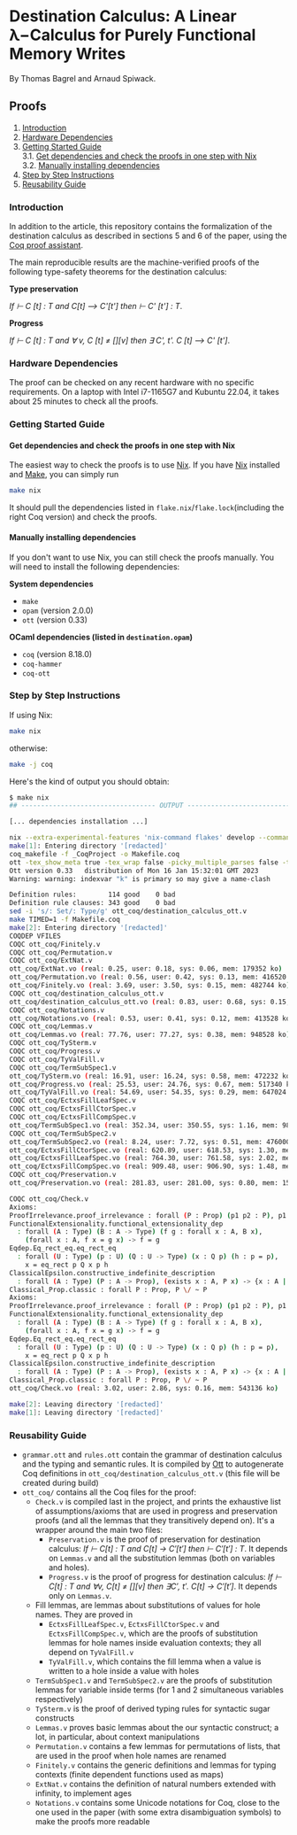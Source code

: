 # Destination Calculus: A Linear λ−Calculus for Purely Functional Memory Writes

By Thomas Bagrel and Arnaud Spiwack.

## Proofs

1. [Introduction](#introduction)
2. [Hardware Dependencies](#hardware-dependencies)
3. [Getting Started Guide](#getting-started-guide)  
  3.1. [Get dependencies and check the proofs in one step with Nix](#get-dependencies-and-check-the-proofs-in-one-step-with-nix)  
  3.2. [Manually installing dependencies](#manually-installing-dependencies)
4. [Step by Step Instructions](#step-by-step-instructions)
5. [Reusability Guide](#reusability-guide)

### Introduction

In addition to the article, this repository contains the formalization of the destination calculus as described in sections 5 and 6 of the paper, using the [Coq proof assistant](https://coq.inria.fr/).

The main reproducible results are the machine-verified proofs of the following type-safety theorems for the destination calculus:

**Type preservation**

_If ⊢ C [t] : T and C[t] ⟶ C'[t'] then ⊢ C' [t'] : T_.

**Progress**

_If ⊢ C [t] : T and ∀ v, C [t] ≠ [][v] then ∃ C', t'. C [t] ⟶ C' [t']_.

### Hardware Dependencies

The proof can be checked on any recent hardware with no specific requirements. On a laptop with Intel i7-1165G7 and Kubuntu 22.04, it takes about 25 minutes to check all the proofs.

### Getting Started Guide

#### Get dependencies and check the proofs in one step with Nix

The easiest way to check the proofs is to use [Nix](https://nix.dev/install-nix#install-nix). If you have [Nix](https://nix.dev/install-nix#install-nix) installed and [Make](https://www.gnu.org/software/make/#download), you can simply run

```bash
make nix
```

It should pull the dependencies listed in `flake.nix`/`flake.lock`(including the right Coq version) and check the proofs.

#### Manually installing dependencies

If you don't want to use Nix, you can still check the proofs manually. You will need to install the following dependencies:

**System dependencies**

+ `make`
+ `opam` (version 2.0.0)
+ `ott` (version 0.33)

**OCaml dependencies (listed in `destination.opam`)**

+ `coq` (version 8.18.0)
+ `coq-hammer`
+ `coq-ott`

### Step by Step Instructions

If using Nix:

```bash
make nix
```

otherwise:

```bash
make -j coq
```

Here's the kind of output you should obtain:

```bash
$ make nix
## ---------------------------------- OUTPUT ---------------------------------- #

[... dependencies installation ...]

nix --extra-experimental-features 'nix-command flakes' develop --command make -j
make[1]: Entering directory '[redacted]'
coq_makefile -f _CoqProject -o Makefile.coq
ott -tex_show_meta true -tex_wrap false -picky_multiple_parses false -tex_suppress_ntr Q -o ott_coq/destination_calculus_ott.v grammar.ott rules.ott
Ott version 0.33   distribution of Mon 16 Jan 15:32:01 GMT 2023
Warning: warning: indexvar "k" is primary so may give a name-clash

Definition rules:        114 good    0 bad
Definition rule clauses: 343 good    0 bad
sed -i 's/: Set/: Type/g' ott_coq/destination_calculus_ott.v
make TIMED=1 -f Makefile.coq
make[2]: Entering directory '[redacted]'
COQDEP VFILES
COQC ott_coq/Finitely.v
COQC ott_coq/Permutation.v
COQC ott_coq/ExtNat.v
ott_coq/ExtNat.vo (real: 0.25, user: 0.18, sys: 0.06, mem: 179352 ko)
ott_coq/Permutation.vo (real: 0.56, user: 0.42, sys: 0.13, mem: 416520 ko)
ott_coq/Finitely.vo (real: 3.69, user: 3.50, sys: 0.15, mem: 482744 ko)
COQC ott_coq/destination_calculus_ott.v
ott_coq/destination_calculus_ott.vo (real: 0.83, user: 0.68, sys: 0.15, mem: 484492 ko)
COQC ott_coq/Notations.v
ott_coq/Notations.vo (real: 0.53, user: 0.41, sys: 0.12, mem: 413528 ko)
COQC ott_coq/Lemmas.v
ott_coq/Lemmas.vo (real: 77.76, user: 77.27, sys: 0.38, mem: 948528 ko)
COQC ott_coq/TySterm.v
COQC ott_coq/Progress.v
COQC ott_coq/TyValFill.v
COQC ott_coq/TermSubSpec1.v
ott_coq/TySterm.vo (real: 16.91, user: 16.24, sys: 0.58, mem: 472232 ko)
ott_coq/Progress.vo (real: 25.53, user: 24.76, sys: 0.67, mem: 517340 ko)
ott_coq/TyValFill.vo (real: 54.69, user: 54.35, sys: 0.29, mem: 647024 ko)
COQC ott_coq/EctxsFillLeafSpec.v
COQC ott_coq/EctxsFillCtorSpec.v
COQC ott_coq/EctxsFillCompSpec.v
ott_coq/TermSubSpec1.vo (real: 352.34, user: 350.55, sys: 1.16, mem: 982812 ko)
COQC ott_coq/TermSubSpec2.v
ott_coq/TermSubSpec2.vo (real: 8.24, user: 7.72, sys: 0.51, mem: 476000 ko)
ott_coq/EctxsFillCtorSpec.vo (real: 620.89, user: 618.53, sys: 1.30, mem: 1123200 ko)
ott_coq/EctxsFillLeafSpec.vo (real: 764.30, user: 761.58, sys: 2.02, mem: 1938532 ko)
ott_coq/EctxsFillCompSpec.vo (real: 909.48, user: 906.90, sys: 1.48, mem: 1637480 ko)
COQC ott_coq/Preservation.v
ott_coq/Preservation.vo (real: 281.83, user: 281.00, sys: 0.80, mem: 1502664 ko)

COQC ott_coq/Check.v
Axioms:
ProofIrrelevance.proof_irrelevance : forall (P : Prop) (p1 p2 : P), p1 = p2
FunctionalExtensionality.functional_extensionality_dep
  : forall (A : Type) (B : A -> Type) (f g : forall x : A, B x),
    (forall x : A, f x = g x) -> f = g
Eqdep.Eq_rect_eq.eq_rect_eq
  : forall (U : Type) (p : U) (Q : U -> Type) (x : Q p) (h : p = p),
    x = eq_rect p Q x p h
ClassicalEpsilon.constructive_indefinite_description
  : forall (A : Type) (P : A -> Prop), (exists x : A, P x) -> {x : A | P x}
Classical_Prop.classic : forall P : Prop, P \/ ~ P
Axioms:
ProofIrrelevance.proof_irrelevance : forall (P : Prop) (p1 p2 : P), p1 = p2
FunctionalExtensionality.functional_extensionality_dep
  : forall (A : Type) (B : A -> Type) (f g : forall x : A, B x),
    (forall x : A, f x = g x) -> f = g
Eqdep.Eq_rect_eq.eq_rect_eq
  : forall (U : Type) (p : U) (Q : U -> Type) (x : Q p) (h : p = p),
    x = eq_rect p Q x p h
ClassicalEpsilon.constructive_indefinite_description
  : forall (A : Type) (P : A -> Prop), (exists x : A, P x) -> {x : A | P x}
Classical_Prop.classic : forall P : Prop, P \/ ~ P
ott_coq/Check.vo (real: 3.02, user: 2.86, sys: 0.16, mem: 543136 ko)

make[2]: Leaving directory '[redacted]'
make[1]: Leaving directory '[redacted]'
```

### Reusability Guide

+ `grammar.ott` and `rules.ott` contain the grammar of destination calculus and the typing and semantic rules. It is compiled by [Ott](https://github.com/ott-lang/ott) to autogenerate Coq definitions in `ott_coq/destination_calculus_ott.v` (this file will be created during build)
+ `ott_coq/` contains all the Coq files for the proof:
  + `Check.v` is compiled last in the project, and prints the exhaustive list of assumptions/axioms that are used in progress and preservation proofs (and all the lemmas that they transitively depend on). It's a wrapper around the main two files:
    + `Preservation.v` is the proof of preservation for destination calculus: _If ⊢ C[t] : T and C[t] → C′[t′] then ⊢ C′[t′] : T_. It depends on `Lemmas.v` and all the substitution lemmas (both on variables and holes).
    + `Progress.v` is the proof of progress for destination calculus: _If ⊢ C[t] : T and ∀v, C[t] ≠ [][v] then ∃C′, t′. C[t] → C′[t′]_. It depends only on `Lemmas.v`.
  + Fill lemmas, are lemmas about substitutions of values for hole names. They are proved in
    + `EctxsFillLeafSpec.v`, `EctxsFillCtorSpec.v` and `EctxsFillCompSpec.v`, which are the proofs of substitution lemmas for hole names inside evaluation contexts; they all depend on `TyValFill.v`
    + `TyValFill.v`, which contains the fill lemma when a value is written to a hole inside a value with holes
  + `TermSubSpec1.v` and `TermSubSpec2.v` are the proofs of substitution lemmas for variable inside terms (for 1 and 2 simultaneous variables respectively)
  + `TySterm.v` is the proof of derived typing rules for syntactic sugar constructs
  + `Lemmas.v` proves basic lemmas about the our syntactic construct; a lot, in particular, about context manipulations
  + `Permutation.v` contains a few lemmas for permutations of lists, that are used in the proof when hole names are renamed
  + `Finitely.v` contains the generic definitions and lemmas for typing contexts (finite dependent functions used as maps)
  + `ExtNat.v` contains the definition of natural numbers extended with infinity, to implement ages
  + `Notations.v` contains some Unicode notations for Coq, close to the one used in the paper (with some extra disambiguation symbols) to make the proofs more readable
